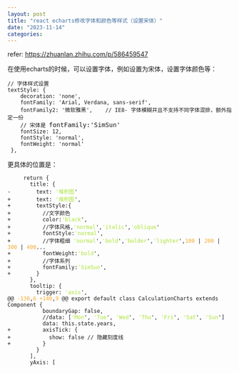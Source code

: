 ```yaml
---
layout: post
title: "react echarts修改字体和颜色等样式（设置宋体）"
date: "2023-11-14"
categories: 
---
```

<p>refer: <a href="https://zhuanlan.zhihu.com/p/586459547">https://zhuanlan.zhihu.com/p/586459547</a></p>

<p>在使用echarts的时候，可以设置字体，例如设置为宋体，设置字体颜色等：</p>

<pre>
<code>// 字体样式设置
textStyle: {
    decoration: &#39;none&#39;,
    fontFamily: &#39;Arial, Verdana, sans-serif&#39;,
    fontFamily2: &#39;微软雅黑&#39;,    // IE8- 字体模糊并且不支持不同字体混排，额外指定一份
    // 宋体是 </code>fontFamily:&#39;SimSun&#39;<code>
    fontSize: 12,
    fontStyle: &#39;normal&#39;,
    fontWeight: &#39;normal&#39;
 },</code></pre>

<p>更具体的位置是：</p>

<pre>
<code>     return {
       title: {
-        text: <span style="color:#abe338">&#39;堆积图</span>&#39;
+        text: <span style="color:#abe338">&#39;堆积图</span>&#39;,
+        textStyle:{
+          //文字颜色
+          color:<span style="color:#abe338">&#39;black</span>&#39;,
+          //字体风格,<span style="color:#abe338">&#39;normal</span>&#39;,<span style="color:#abe338">&#39;italic</span>&#39;,<span style="color:#abe338">&#39;oblique</span>&#39;
+          fontStyle:<span style="color:#abe338">&#39;normal</span>&#39;,
+          //字体粗细 <span style="color:#abe338">&#39;normal</span>&#39;,<span style="color:#abe338">&#39;bold</span>&#39;,<span style="color:#abe338">&#39;bolder</span>&#39;,<span style="color:#abe338">&#39;lighter</span>&#39;,<span style="color:#f5ab35">100</span> | <span style="color:#f5ab35">200</span> | <span style="color:#f5ab35">300</span> | <span style="color:#f5ab35">400</span>...
+          fontWeight:<span style="color:#abe338">&#39;bold</span>&#39;,
+          //字体系列
+          fontFamily:<span style="color:#abe338">&#39;SimSun</span>&#39;,
+        }
       },
       tooltip: {
         trigger: <span style="color:#abe338">&#39;axis</span>&#39;,
@@ <span style="color:#f5ab35">-130</span>,<span style="color:#f5ab35">6</span> <span style="color:#f5ab35">+140</span>,<span style="color:#f5ab35">9</span> @@ export default class CalculationCharts extends Component {
           boundaryGap: false,
           //data: [<span style="color:#abe338">&#39;Mon</span>&#39;, <span style="color:#abe338">&#39;Tue</span>&#39;, <span style="color:#abe338">&#39;Wed</span>&#39;, <span style="color:#abe338">&#39;Thu</span>&#39;, <span style="color:#abe338">&#39;Fri</span>&#39;, <span style="color:#abe338">&#39;Sat</span>&#39;, <span style="color:#abe338">&#39;Sun</span>&#39;]
           data: this.state.years,
+          axisTick: {
+            show: false // 隐藏刻度线
+          }
         }
       ],
       yAxis: [</code></pre>

